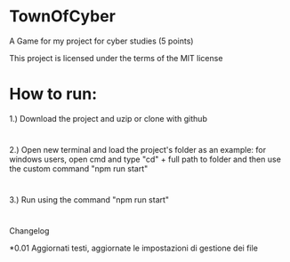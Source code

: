 # TownOfCyber
A Game for my project for cyber studies (5 points)

This project is licensed under the terms of the MIT license

# How to run:
1.) Download the project and uzip or clone with github
# 
2.) Open new terminal and load the project's folder
    as an example: for windows users, open cmd and type "cd" + full path to folder
    and then use the custom command "npm run start"
#
3.) Run using the command "npm run start"

#
Changelog

*0.01
Aggiornati testi, aggiornate le impostazioni di gestione dei file
